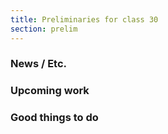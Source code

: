 ```yaml
---
title: Preliminaries for class 30
section: prelim
---
```

### News / Etc.

### Upcoming work

### Good things to do

